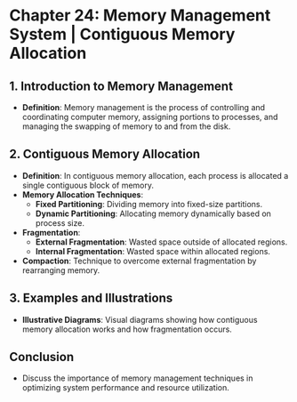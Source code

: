 # Chapter 24: Memory Management System | Contiguous Memory Allocation

## 1. Introduction to Memory Management
- **Definition**: Memory management is the process of controlling and coordinating computer memory, assigning portions to processes, and managing the swapping of memory to and from the disk.

## 2. Contiguous Memory Allocation
- **Definition**: In contiguous memory allocation, each process is allocated a single contiguous block of memory.
- **Memory Allocation Techniques**: 
  - **Fixed Partitioning**: Dividing memory into fixed-size partitions.
  - **Dynamic Partitioning**: Allocating memory dynamically based on process size.
- **Fragmentation**: 
  - **External Fragmentation**: Wasted space outside of allocated regions.
  - **Internal Fragmentation**: Wasted space within allocated regions.
- **Compaction**: Technique to overcome external fragmentation by rearranging memory.

## 3. Examples and Illustrations
- **Illustrative Diagrams**: Visual diagrams showing how contiguous memory allocation works and how fragmentation occurs.

## Conclusion
- Discuss the importance of memory management techniques in optimizing system performance and resource utilization.
